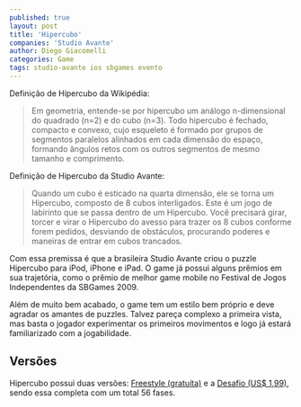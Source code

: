 ```yaml
---
published: true
layout: post
title: 'Hipercubo'
companies: 'Studio Avante'
author: Diego Giacomelli
categories: Game
tags: studio-avante ios sbgames evento 
---
```

Definição de Hipercubo da Wikipédia: 
> Em geometria, entende-se por hipercubo um análogo n-dimensional do quadrado (n=2) e do cubo (n=3). Todo hipercubo é fechado, compacto e convexo, cujo esqueleto é formado por grupos de segmentos paralelos alinhados em cada dimensão do espaço, formando ângulos retos com os outros segmentos de mesmo tamanho e comprimento.

Definição de Hipercubo da Studio Avante: 
> Quando um cubo é esticado na quarta dimensão, ele se torna um Hipercubo, composto de 8 cubos interligados. Este é um jogo de labirinto que se passa dentro de um Hipercubo. Você precisará girar, torcer e virar o Hipercubo do avesso para trazer os 8 cubos conforme forem pedidos, desviando de obstáculos, procurando poderes e maneiras de entrar em cubos trancados.
 
Com essa premissa é que a brasileira Studio Avante criou o puzzle Hipercubo para iPod, iPhone e iPad. O game já possui alguns prêmios em sua trajetória, como o prêmio de melhor game mobile no Festival de Jogos Independentes da SBGames 2009.
 
 
Além de  muito bem acabado, o game tem um estilo bem próprio e deve agradar os amantes de puzzles. Talvez pareça complexo a primeira vista, mas basta o jogador experimentar os primeiros movimentos e logo já estará familiarizado com a jogabilidade.

## Versões
Hipercubo possui duas versões: [Freestyle (gratuíta)](http://itunes.com/apps/HipercuboBRFreestyle) e a [Desafio (US$ 1,99)](http://itunes.com/apps/HipercuboBR), sendo essa completa com um total 56 fases.
